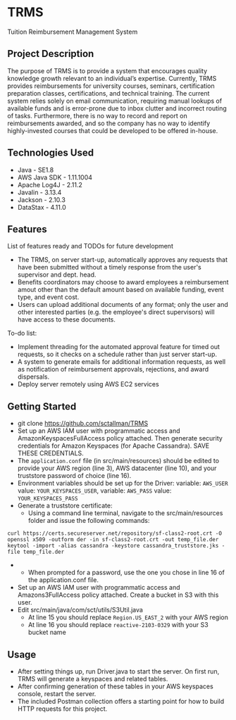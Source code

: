 # TRMS
Tuition Reimbursement Management System

## Project Description

The purpose of TRMS is to provide a system that encourages quality knowledge growth relevant to an individual’s expertise.   Currently, TRMS provides reimbursements for university courses, seminars, certification preparation classes, certifications, and technical training.  The current system relies solely on email communication, requiring manual lookups of available funds and is error-prone due to inbox clutter and incorrect routing of tasks.  Furthermore, there is no way to record and report on reimbursements awarded, and so the company has no way to identify highly-invested courses that could be developed to be offered in-house.

## Technologies Used

* Java - SE1.8
* AWS Java SDK - 1.11.1004
* Apache Log4J - 2.11.2
* Javalin - 3.13.4
* Jackson - 2.10.3
* DataStax - 4.11.0

## Features

List of features ready and TODOs for future development
* The TRMS, on server start-up, automatically approves any requests that have been submitted without a timely response from the user's supervisor and dept. head.
* Benefits coordinators may choose to award employees a reimbursement amout other than the default amount based on available funding, event type, and event cost.
* Users can upload additional documents of any format; only the user and other interested parties (e.g. the employee's direct supervisors) will have access to these documents.

To-do list:
* Implement threading for the automated approval feature for timed out requests, so it checks on a schedule rather than just server start-up.
* A system to generate emails for additional information requests, as well as notification of reimbursement approvals, rejections, and award dispersals.
* Deploy server remotely using AWS EC2 services

## Getting Started
   
* git clone https://github.com/sctallman/TRMS
* Set up an AWS IAM user with programmatic access and AmazonKeyspacesFullAccess policy attached. Then generate security credentials for Amazon Keyspaces (for Apache Cassandra). SAVE THESE CREDENTIALS.
* The `application.conf` file (in src/main/resources) should be edited to provide your AWS region (line 3), AWS datacenter (line 10), and your truststore password of choice (line 16).
* Environment variables should be set up for the Driver: variable: `AWS_USER` value: `YOUR_KEYSPACES_USER`, variable: `AWS_PASS` value: `YOUR_KEYSPACES_PASS`
* Generate a truststore certificate: 
  - Using a command line terminal, navigate to the src/main/resources folder and issue the following commands:
```
curl https://certs.secureserver.net/repository/sf-class2-root.crt -O 
openssl x509 -outform der -in sf-class2-root.crt -out temp_file.der 
keytool -import -alias cassandra -keystore cassandra_truststore.jks -file temp_file.der 
```
* - When prompted for a password, use the one you chose in line 16 of the application.conf file.
* Set up an AWS IAM user with programmatic access and Amazons3FullAccess policy attached. Create a bucket in S3 with this user.
* Edit src/main/java/com/sct/utils/S3Util.java
  - At line 15 you should replace `Region.US_EAST_2` with your AWS region
  - At line 16 you should replace `reactive-2103-0329` with your S3 bucket name

## Usage

* After setting things up, run Driver.java to start the server. On first run, TRMS will generate a keyspaces and related tables. 
* After confirming generation of these tables in your AWS keyspaces console, restart the server.
* The included Postman collection offers a starting point for how to build HTTP requests for this project.
